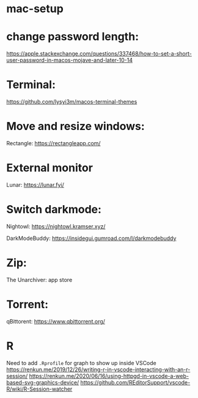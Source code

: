 # mac-setup

# change password length:
https://apple.stackexchange.com/questions/337468/how-to-set-a-short-user-password-in-macos-mojave-and-later-10-14

# Terminal:
https://github.com/lysyi3m/macos-terminal-themes

# Move and resize windows: 
Rectangle: https://rectangleapp.com/

# External monitor
Lunar: https://lunar.fyi/

# Switch darkmode: 
Nightowl: https://nightowl.kramser.xyz/

DarkModeBuddy: https://insidegui.gumroad.com/l/darkmodebuddy

# Zip: 
The Unarchiver: app store

# Torrent:
qBittorent: https://www.qbittorrent.org/

# R 
Need to add `.Rprofile` for graph to show up inside VSCode
https://renkun.me/2019/12/26/writing-r-in-vscode-interacting-with-an-r-session/
https://renkun.me/2020/06/16/using-httpgd-in-vscode-a-web-based-svg-graphics-device/
https://github.com/REditorSupport/vscode-R/wiki/R-Session-watcher

